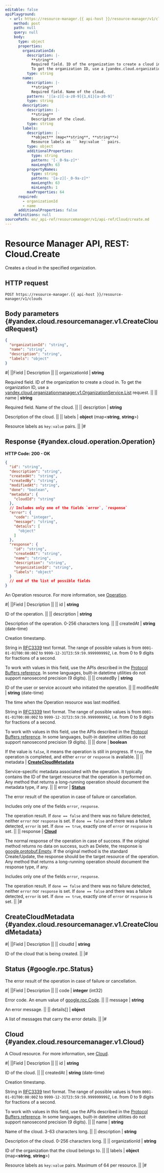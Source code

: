```yaml
---
editable: false
apiPlayground:
  - url: https://resource-manager.{{ api-host }}/resource-manager/v1/clouds
    method: post
    path: null
    query: null
    body:
      type: object
      properties:
        organizationId:
          description: |-
            **string**
            Required field. ID of the organization to create a cloud in.
            To get the organization ID, use a [yandex.cloud.organizationmanager.v1.OrganizationService.List](/docs/organization/api-ref/Organization/list#List) request.
          type: string
        name:
          description: |-
            **string**
            Required field. Name of the cloud.
          pattern: '|[a-z][-a-z0-9]{1,61}[a-z0-9]'
          type: string
        description:
          description: |-
            **string**
            Description of the cloud.
          type: string
        labels:
          description: |-
            **object** (map<**string**, **string**>)
            Resource labels as `` key:value `` pairs.
          type: object
          additionalProperties:
            type: string
            pattern: '[-_0-9a-z]*'
            maxLength: 63
          propertyNames:
            type: string
            pattern: '[a-z][-_0-9a-z]*'
            maxLength: 63
            minLength: 1
          maxProperties: 64
      required:
        - organizationId
        - name
      additionalProperties: false
    definitions: null
sourcePath: en/_api-ref/resourcemanager/v1/api-ref/Cloud/create.md
---
```


# Resource Manager API, REST: Cloud.Create

Creates a cloud in the specified organization.

## HTTP request

```
POST https://resource-manager.{{ api-host }}/resource-manager/v1/clouds
```

## Body parameters {#yandex.cloud.resourcemanager.v1.CreateCloudRequest}

```json
{
  "organizationId": "string",
  "name": "string",
  "description": "string",
  "labels": "object"
}
```

#|
||Field | Description ||
|| organizationId | **string**

Required field. ID of the organization to create a cloud in.
To get the organization ID, use a [yandex.cloud.organizationmanager.v1.OrganizationService.List](/docs/organization/api-ref/Organization/list#List) request. ||
|| name | **string**

Required field. Name of the cloud. ||
|| description | **string**

Description of the cloud. ||
|| labels | **object** (map<**string**, **string**>)

Resource labels as `` key:value `` pairs. ||
|#

## Response {#yandex.cloud.operation.Operation}

**HTTP Code: 200 - OK**

```json
{
  "id": "string",
  "description": "string",
  "createdAt": "string",
  "createdBy": "string",
  "modifiedAt": "string",
  "done": "boolean",
  "metadata": {
    "cloudId": "string"
  },
  // Includes only one of the fields `error`, `response`
  "error": {
    "code": "integer",
    "message": "string",
    "details": [
      "object"
    ]
  },
  "response": {
    "id": "string",
    "createdAt": "string",
    "name": "string",
    "description": "string",
    "organizationId": "string",
    "labels": "object"
  }
  // end of the list of possible fields
}
```

An Operation resource. For more information, see [Operation](/docs/api-design-guide/concepts/operation).

#|
||Field | Description ||
|| id | **string**

ID of the operation. ||
|| description | **string**

Description of the operation. 0-256 characters long. ||
|| createdAt | **string** (date-time)

Creation timestamp.

String in [RFC3339](https://www.ietf.org/rfc/rfc3339.txt) text format. The range of possible values is from
`0001-01-01T00:00:00Z` to `9999-12-31T23:59:59.999999999Z`, i.e. from 0 to 9 digits for fractions of a second.

To work with values in this field, use the APIs described in the
[Protocol Buffers reference](https://developers.google.com/protocol-buffers/docs/reference/overview).
In some languages, built-in datetime utilities do not support nanosecond precision (9 digits). ||
|| createdBy | **string**

ID of the user or service account who initiated the operation. ||
|| modifiedAt | **string** (date-time)

The time when the Operation resource was last modified.

String in [RFC3339](https://www.ietf.org/rfc/rfc3339.txt) text format. The range of possible values is from
`0001-01-01T00:00:00Z` to `9999-12-31T23:59:59.999999999Z`, i.e. from 0 to 9 digits for fractions of a second.

To work with values in this field, use the APIs described in the
[Protocol Buffers reference](https://developers.google.com/protocol-buffers/docs/reference/overview).
In some languages, built-in datetime utilities do not support nanosecond precision (9 digits). ||
|| done | **boolean**

If the value is `false`, it means the operation is still in progress.
If `true`, the operation is completed, and either `error` or `response` is available. ||
|| metadata | **[CreateCloudMetadata](#yandex.cloud.resourcemanager.v1.CreateCloudMetadata)**

Service-specific metadata associated with the operation.
It typically contains the ID of the target resource that the operation is performed on.
Any method that returns a long-running operation should document the metadata type, if any. ||
|| error | **[Status](#google.rpc.Status)**

The error result of the operation in case of failure or cancellation.

Includes only one of the fields `error`, `response`.

The operation result.
If `done == false` and there was no failure detected, neither `error` nor `response` is set.
If `done == false` and there was a failure detected, `error` is set.
If `done == true`, exactly one of `error` or `response` is set. ||
|| response | **[Cloud](#yandex.cloud.resourcemanager.v1.Cloud)**

The normal response of the operation in case of success.
If the original method returns no data on success, such as Delete,
the response is [google.protobuf.Empty](https://developers.google.com/protocol-buffers/docs/reference/google.protobuf#google.protobuf.Empty).
If the original method is the standard Create/Update,
the response should be the target resource of the operation.
Any method that returns a long-running operation should document the response type, if any.

Includes only one of the fields `error`, `response`.

The operation result.
If `done == false` and there was no failure detected, neither `error` nor `response` is set.
If `done == false` and there was a failure detected, `error` is set.
If `done == true`, exactly one of `error` or `response` is set. ||
|#

## CreateCloudMetadata {#yandex.cloud.resourcemanager.v1.CreateCloudMetadata}

#|
||Field | Description ||
|| cloudId | **string**

ID of the cloud that is being created. ||
|#

## Status {#google.rpc.Status}

The error result of the operation in case of failure or cancellation.

#|
||Field | Description ||
|| code | **integer** (int32)

Error code. An enum value of [google.rpc.Code](https://github.com/googleapis/googleapis/blob/master/google/rpc/code.proto). ||
|| message | **string**

An error message. ||
|| details[] | **object**

A list of messages that carry the error details. ||
|#

## Cloud {#yandex.cloud.resourcemanager.v1.Cloud}

A Cloud resource. For more information, see [Cloud](/docs/resource-manager/concepts/resources-hierarchy#cloud).

#|
||Field | Description ||
|| id | **string**

ID of the cloud. ||
|| createdAt | **string** (date-time)

Creation timestamp.

String in [RFC3339](https://www.ietf.org/rfc/rfc3339.txt) text format. The range of possible values is from
`0001-01-01T00:00:00Z` to `9999-12-31T23:59:59.999999999Z`, i.e. from 0 to 9 digits for fractions of a second.

To work with values in this field, use the APIs described in the
[Protocol Buffers reference](https://developers.google.com/protocol-buffers/docs/reference/overview).
In some languages, built-in datetime utilities do not support nanosecond precision (9 digits). ||
|| name | **string**

Name of the cloud. 3-63 characters long. ||
|| description | **string**

Description of the cloud. 0-256 characters long. ||
|| organizationId | **string**

ID of the organization that the cloud belongs to. ||
|| labels | **object** (map<**string**, **string**>)

Resource labels as `` key:value `` pairs. Maximum of 64 per resource. ||
|#